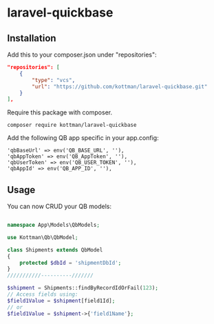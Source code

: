# laravel-quickbase

## Installation

Add this to your composer.json under "repositories":

```json
"repositories": [
    {
        "type": "vcs",
        "url": "https://github.com/kottman/laravel-quickbase.git"
    }
],
```

Require this package with composer.

```shell
composer require kottman/laravel-quickbase
```

Add the following QB app specific in your app.config:

```twig
'qbBaseUrl' => env('QB_BASE_URL', ''),
'qbAppToken' => env('QB_AppToken', ''),
'qbUserToken' => env('QB_USER_TOKEN', ''),
'qbAppId' => env('QB_APP_ID', ''),
```

## Usage

You can now CRUD your QB models:

```php

namespace App\Models\QbModels;

use Kottman\Qb\QbModel;

class Shipments extends QbModel
{
    protected $dbId = 'shipmentDbId';
}
///////////----------///////

$shipment = Shipments::findByRecordIdOrFail(123);
// Access fields using:
$field1Value = $shipment[field1Id];
// or
$field1Value = $shipment->{'field1Name'};
```
